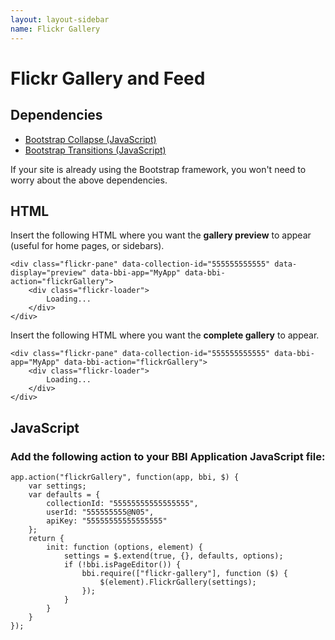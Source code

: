 ```yaml
---
layout: layout-sidebar
name: Flickr Gallery
---
```


# Flickr Gallery and Feed

## Dependencies

<ul>
	<li><a href="http://getbootstrap.com/javascript/#collapse" target="_blank">Bootstrap Collapse (JavaScript)</a></li>
	<li><a href="http://getbootstrap.com/javascript/#transitions" target="_blank">Bootstrap Transitions (JavaScript)</a></li>
</ul>
<p class="alert alert-info">If your site is already using the Bootstrap framework, you won't need to worry about the above dependencies.</p>

## HTML

<p>Insert the following HTML where you want the <strong>gallery preview</strong> to appear (useful for home pages, or sidebars).</p>
<pre class="line-numbers"><code class="language-markup">&lt;div class="flickr-pane" data-collection-id="555555555555" data-display="preview" data-bbi-app="MyApp" data-bbi-action="flickrGallery">
    &lt;div class="flickr-loader">
    	Loading...
    &lt;/div>
&lt;/div></code></pre>
<p>Insert the following HTML where you want the <strong>complete gallery</strong> to appear.</p>
<pre class="line-numbers"><code class="language-markup">&lt;div class="flickr-pane" data-collection-id="555555555555" data-bbi-app="MyApp" data-bbi-action="flickrGallery">
    &lt;div class="flickr-loader">
    	Loading...
    &lt;/div>
&lt;/div></code></pre>

## JavaScript

### Add the following action to your BBI Application JavaScript file:

<pre class="line-numbers"><code class="language-javascript">app.action("flickrGallery", function(app, bbi, $) {
	var settings;
	var defaults = {
        collectionId: "55555555555555555",
        userId: "555555555@N05",
        apiKey: "55555555555555555"
    };
    return {
        init: function (options, element) {
            settings = $.extend(true, {}, defaults, options);
            if (!bbi.isPageEditor()) {
                bbi.require(["flickr-gallery"], function ($) {
                    $(element).FlickrGallery(settings);
                });
            }
        }
    }
});</code></pre>

